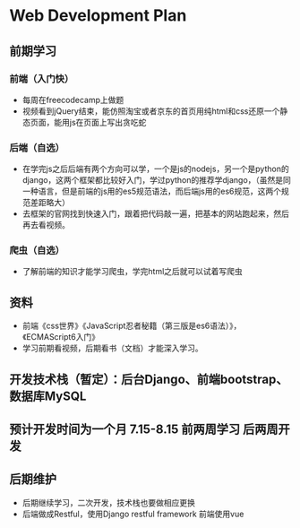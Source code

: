 # Web Development Plan
## 前期学习
### 前端（入门快）
* 每周在freecodecamp上做题
* 视频看到jQuery结束，能仿照淘宝或者京东的首页用纯html和css还原一个静态页面，能用js在页面上写出贪吃蛇

### 后端（自选）
* 在学完js之后后端有两个方向可以学，一个是js的nodejs，另一个是python的django，这两个框架都比较好入门，学过python的推荐学django，（虽然是同一种语言，但是前端的js用的es5规范语法，而后端js用的es6规范，这两个规范差距略大）
* 去框架的官网找到快速入门，跟着把代码敲一遍，把基本的网站跑起来，然后再去看视频。
### 爬虫（自选）
* 了解前端的知识才能学习爬虫，学完html之后就可以试着写爬虫
## 资料
* 前端《css世界》《JavaScript忍者秘籍（第三版是es6语法）》，《ECMAScript6入门》
* 学习前期看视频，后期看书（文档）才能深入学习。

## 开发技术栈（暂定）：后台Django、前端bootstrap、数据库MySQL
## 预计开发时间为一个月 7.15-8.15  前两周学习 后两周开发

## 后期维护
* 后期继续学习，二次开发，技术栈也要做相应更换
* 后端做成Restful，使用Django restful framework  前端使用vue
